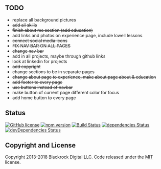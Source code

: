 TODO
---------------
* replace all background pictures
* ~~add all skills~~
* ~~finish about me section (add education)~~
* add links and photos on experience page, include lowell lessons
* ~~connect social media icons~~
* ~~FIX NAV BAR ON ALL PAGES~~
* ~~change nav bar~~
* add in all projects, maybe through github links
* look at linkedin for projects
* ~~add copyright~~
* ~~change sections to be in separate pages~~
* ~~change about page to experience, make about page about & education~~
* ~~add footer to every page~~
* ~~use buttons instead of navbar~~
* make button of current page different color for focus
* add home button to every page

## Status

[![GitHub license](https://img.shields.io/badge/license-MIT-blue.svg)](https://raw.githubusercontent.com/BlackrockDigital/startbootstrap-stylish-portfolio/master/LICENSE)
[![npm version](https://img.shields.io/npm/v/startbootstrap-stylish-portfolio.svg)](https://www.npmjs.com/package/startbootstrap-stylish-portfolio)
[![Build Status](https://travis-ci.org/BlackrockDigital/startbootstrap-stylish-portfolio.svg?branch=master)](https://travis-ci.org/BlackrockDigital/startbootstrap-stylish-portfolio)
[![dependencies Status](https://david-dm.org/BlackrockDigital/startbootstrap-stylish-portfolio/status.svg)](https://david-dm.org/BlackrockDigital/startbootstrap-stylish-portfolio)
[![devDependencies Status](https://david-dm.org/BlackrockDigital/startbootstrap-stylish-portfolio/dev-status.svg)](https://david-dm.org/BlackrockDigital/startbootstrap-stylish-portfolio?type=dev)

## Copyright and License

Copyright 2013-2018 Blackrock Digital LLC. Code released under the [MIT](https://github.com/BlackrockDigital/startbootstrap-stylish-portfolio/blob/gh-pages/LICENSE) license.
